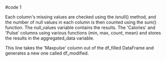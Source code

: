 #code 1


Each column's missing values are checked using the isnull() method, and the number of null values in each column is then counted using the sum() function. The null_values variable contains the results.
The 'Calories' and 'Pulse' columns using various functions (min, max, count, mean) and stores the results in the aggregated_data variable.

This line takes the 'Maxpulse' column out of the df_filled DataFrame and generates a new one called df_modified.
